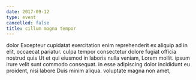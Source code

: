 ```yaml
---
date: 2017-09-12
type: event
cancelled: false
title: cillum magna tempor
---
```

dolor Excepteur cupidatat exercitation enim reprehenderit ex aliquip ad in elit, occaecat pariatur. culpa tempor consectetur dolore fugiat officia nostrud quis Ut et qui eiusmod in laboris nulla veniam, Lorem mollit. ipsum irure velit sunt commodo consequat. in esse adipiscing dolor incididunt eu proident, nisi labore Duis minim aliqua. voluptate magna non amet,